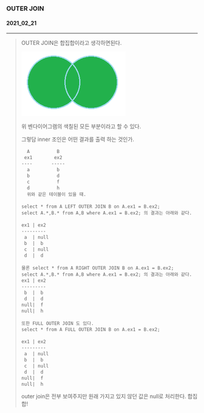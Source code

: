 ### OUTER JOIN
#### 2021_02_21
---
> OUTER JOIN은 합집합이라고 생각하면된다.
> 
> ![outer](./image/outer/outer.png)
>
> 위 벤다이어그램의 색칠된 모든 부분이라고 할 수 있다.  
> 
> 그렇담 inner 조인은 어떤 결과를 출력 하는 것인가.
> 
> ```
>   A          B
>  ex1        ex2
> ----       -----
>   a          b
>   b          d
>   c          f
>   d          h
>   위와 같은 테이블이 있을 때.
>   
> select * from A LEFT OUTER JOIN B on A.ex1 = B.ex2;
> select A.*,B.* from A,B where A.ex1 = B.ex2; 의 결과는 아래와 같다.
> 
> ex1 | ex2
> ---------
>  a  | null
>  b  |  b
>  c  | null
>  d  |  d
>  
> 물론 select * from A RIGHT OUTER JOIN B on A.ex1 = B.ex2;
> select A.*,B.* from A,B where A.ex1 = B.ex2; 의 결과는 아래와 같다.
> ex1 | ex2
> ---------
>  b  |  b
>  d  |  d
> null|  f
> null|  h
> 
> 또한 FULL OUTER JOIN 도 있다.
> select * from A FULL OUTER JOIN B on A.ex1 = B.ex2;
> 
> ex1 | ex2
> ---------
>  a  | null
>  b  |  b
>  c  | null
>  d  |  d
> null|  f
> null|  h
>  ```
>  outer join은 전부 보여주지만 원래 가지고 있지 않던 값은 null로 처리한다.
> 합집합!
